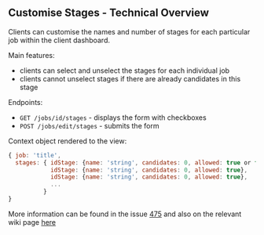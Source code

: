 ## Customise Stages - Technical Overview

Clients can customise the names and number of stages for each particular job within the client dashboard.

Main features:

- clients can select and unselect the stages for each individual job
- clients cannot unselect stages if there are already candidates  in this stage

Endpoints:

- ```GET /jobs/id/stages``` - displays the form with checkboxes
- ```POST /jobs/edit/stages``` - submits the form


Context object rendered to the view:

```js
{ job: 'title',
  stages: { idStage: {name: 'string', candidates: 0, allowed: true or false},
            idStage: {name: 'string', candidates: 0, allowed: true},
            idStage: {name: 'string', candidates: 0, allowed: true},
            ...
          }  
}
```

More information can be found in the issue [475](https://github.com/FAC-GM/app/issues/475) and also on the relevant wiki page [here](https://github.com/FAC-GM/app/wiki/Customise-the-stages-by-the-client-%28feature%29)
